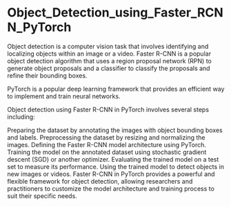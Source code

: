 # Object_Detection_using_Faster_RCNN_PyTorch
Object detection is a computer vision task that involves identifying and localizing objects within an image or a video. Faster R-CNN is a popular object detection algorithm that uses a region proposal network (RPN) to generate object proposals and a classifier to classify the proposals and refine their bounding boxes.

PyTorch is a popular deep learning framework that provides an efficient way to implement and train neural networks.

Object detection using Faster R-CNN in PyTorch involves several steps including:

Preparing the dataset by annotating the images with object bounding boxes and labels.
Preprocessing the dataset by resizing and normalizing the images.
Defining the Faster R-CNN model architecture using PyTorch.
Training the model on the annotated dataset using stochastic gradient descent (SGD) or another optimizer.
Evaluating the trained model on a test set to measure its performance.
Using the trained model to detect objects in new images or videos.
Faster R-CNN in PyTorch provides a powerful and flexible framework for object detection, allowing researchers and practitioners to customize the model architecture and training process to suit their specific needs.
